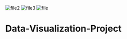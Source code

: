 ![file2](https://github.com/Amitkumar2882/Data-Visualization-Project/assets/105154810/ebc70ff4-2ada-49b0-a84c-b19856ac9823)
![file3](https://github.com/Amitkumar2882/Data-Visualization-Project/assets/105154810/5777c99b-feef-4a9f-814d-72480ddf8cc5)
![file](https://github.com/Amitkumar2882/Data-Visualization-Project/assets/105154810/4d2fdcc2-220b-4d22-87b0-9b0cf09ffe80)
# Data-Visualization-Project
